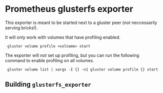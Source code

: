 # Prometheus glusterfs exporter

This exporter is meant to be started next to a gluster peer (not neccessarily
serving bricks!).

It will only work with volumes that have profiling enabled.

     gluster volume profile <volname> start

The exporter will _not_ set up profiling, but you can run the following
command to enable profiling on all volumes.

     gluster volume list | xargs -I {} -n1 gluster volume profile {} start


## Building `glusterfs_exporter`


